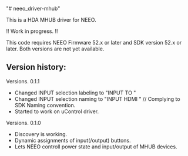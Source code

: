 "# neeo_driver-mhub"

This is a HDA MHUB driver for NEEO.

!! Work in progress. !!

This code requires NEEO Firmware 52.x or later and SDK version 52.x or later.
Both versions are not yet available.

## Version history:

Versions. 0.1.1

- Changed INPUT selection labeling to "INPUT <InputId> TO <OutputId>"
- Changed INPUT selection naming to "INPUT HDMI <InputId><OutputId>" // Complying to SDK Naming convention.
- Started to work on uControl driver.

Versions. 0.1.0

- Discovery is working.
- Dynamic assignments of input(/output) buttons.
- Lets NEEO controll power state and input/output of MHUB devices.
